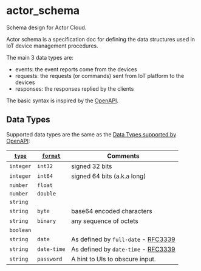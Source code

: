 # actor_schema

Schema design for Actor Cloud.

Actor schema is a specification doc for defining the data structures used in IoT device management procedures.

The main 3 data types are:

- events: the event reports come from the devices
- requests: the requests (or commands) sent from IoT platform to the devices
- responses: the responses replied by the clients

The basic syntax is inspired by the [OpenAPI](https://github.com/OAI/OpenAPI-Specification).

## Data Types

Supported data types are the same as the [Data Types supported by OpenAPI](https://github.com/OAI/OpenAPI-Specification/blob/master/versions/3.0.2.md#dataTypes):

[`type`](#dataTypes) | [`format`](#dataTypeFormat) | Comments
------ | -------- | --------
`integer` | `int32` | signed 32 bits
`integer` | `int64` | signed 64 bits (a.k.a long)
`number` | `float` | |
`number` | `double` | |
`string` | | |
`string` | `byte` | base64 encoded characters
`string` | `binary` | any sequence of octets
`boolean` | | |
`string` | `date` | As defined by `full-date` - [RFC3339](https://xml2rfc.ietf.org/public/rfc/html/rfc3339.html#anchor14)
`string` | `date-time` | As defined by `date-time` - [RFC3339](https://xml2rfc.ietf.org/public/rfc/html/rfc3339.html#anchor14)
`string` | `password` | A hint to UIs to obscure input.
